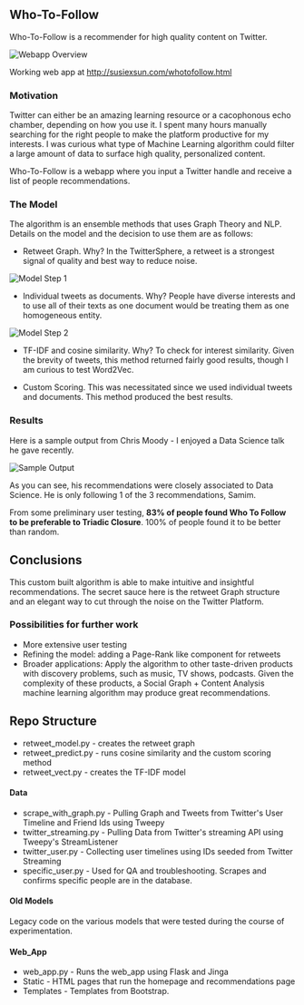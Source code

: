 ## Who-To-Follow

Who-To-Follow is a recommender for high quality content on Twitter. 

![Webapp Overview](http://s9.postimg.org/5emdyfd4f/overview.jpg)

Working web app at http://susiexsun.com/whotofollow.html

### Motivation

Twitter can either be an amazing learning resource or a cacophonous echo chamber, depending on how you use it. I spent many hours manually searching for the right people to make the platform productive for my interests. I was curious what type of Machine Learning algorithm could filter a large amount of data to surface high quality, personalized content.

Who-To-Follow is a webapp where you input a Twitter handle and receive a list of people recommendations. 


### The Model

The algorithm is an ensemble methods that uses Graph Theory and NLP. Details on the model and the decision to use them are as follows:

* Retweet Graph. Why? In the TwitterSphere, a retweet is a strongest signal of quality and best way to reduce noise.

![Model Step 1](http://i64.tinypic.com/an07zk.jpg)

* Individual tweets as documents. Why?  People have diverse interests and to use all of their texts as one document would be treating them as one homogeneous entity. 

![Model Step 2](http://s10.postimg.org/5n1b1w4fd/Image_Step_2.jpg)

* TF-IDF and cosine similarity. Why? To check for interest similarity. Given the brevity of tweets, this method returned fairly good results, though I am curious to test Word2Vec. 

* Custom Scoring. This was necessitated since we used individual tweets and documents. This method produced the best results. 

### Results

Here is a sample output from Chris Moody - I enjoyed a Data Science talk he gave recently.

![Sample Output](http://s14.postimg.org/uxr1iyhhd/Sample_output.jpg)

As you can see, his recommendations were closely associated to Data Science. He is only following 1 of the 3 recommendations, Samim. 

From some preliminary user testing, <b>83% of people found Who To Follow to be preferable to Triadic Closure</b>. 100% of people found it to be better than random. 

## Conclusions

This custom built algorithm is able to make intuitive and insightful recommendations. The secret sauce here is the retweet Graph structure and an elegant way to cut through the noise on the Twitter Platform. 

### Possibilities for further work

* More extensive user testing
* Refining the model: adding a Page-Rank like component for retweets 
* Broader applications: Apply the algorithm to other taste-driven products with discovery problems, such as music, TV shows, podcasts. Given the complexity of these products, a Social Graph + Content Analysis machine learning algorithm may produce great recommendations.

## Repo Structure

* retweet_model.py - creates the retweet graph
* retweet_predict.py - runs cosine similarity and the custom scoring method
* retweet_vect.py - creates the TF-IDF model

#### Data
* scrape_with_graph.py - Pulling Graph and Tweets from Twitter's User Timeline and Friend Ids using Tweepy
* twitter_streaming.py - Pulling Data from Twitter's streaming API using Tweepy's StreamListener
* twitter_user.py - Collecting user timelines using IDs seeded from Twitter Streaming
* specific_user.py - Used for QA and troubleshooting. Scrapes and confirms specific people are in the database. 

#### Old Models
Legacy code on the various models that were tested during the course of experimentation.

#### Web_App
* web_app.py - Runs the web_app using Flask and Jinga
* Static - HTML pages that run the homepage and recommendations page
* Templates - Templates from Bootstrap.






